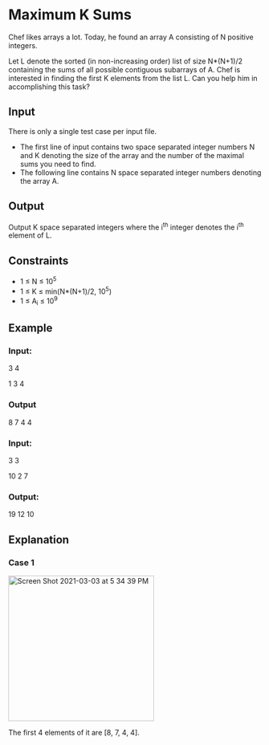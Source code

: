 # Maximum K Sums

Chef likes arrays a lot. Today, he found an array A consisting of N positive integers.

Let L denote the sorted (in non-increasing order) list of size N*(N+1)/2 containing the sums of all possible contiguous subarrays of A. 
Chef is interested in finding the first K elements from the list L. Can you help him in accomplishing this task?

## Input

There is only a single test case per input file.

- The first line of input contains two space separated integer numbers N and K denoting the size of the array and the 
number of the maximal sums you need to find.
- The following line contains N space separated integer numbers denoting the array A.

## Output

Output K space separated integers where the i<sup>th</sup> integer denotes the i<sup>th</sup> element of L.

## Constraints

- 1 ≤ N ≤ 10<sup>5</sup>
- 1 ≤ K ≤ min(N*(N+1)/2, 10<sup>5</sup>)
- 1 ≤ A<sub>i</sub> ≤ 10<sup>9</sup>

## Example

### Input:

3 4

1 3 4

### Output

8 7 4 4

### Input:

3 3

10 2 7

### Output:

19 12 10

## Explanation

### Case 1

<img width="290" alt="Screen Shot 2021-03-03 at 5 34 39 PM" src="https://user-images.githubusercontent.com/69542867/109891709-c7687a00-7c46-11eb-9603-5b9bfcec134a.png">

The first 4 elements of it are [8, 7, 4, 4].
